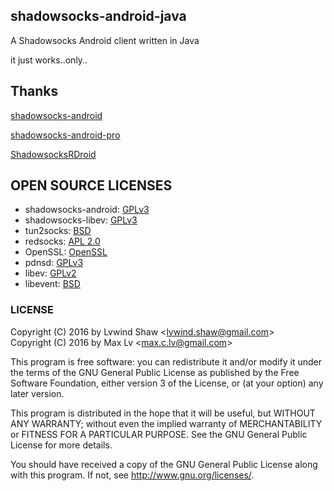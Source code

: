 ## shadowsocks-android-java

A Shadowsocks Android client written in Java

it just works..only..

## Thanks

[shadowsocks-android](https://github.com/shadowsocks/shadowsocks-android)

[shadowsocks-android-pro](https://github.com/yangyaofei/shadowsocks-android-pro)

[ShadowsocksRDroid](https://github.com/KagayamaKaede/ShadowsocksRDroid)



## OPEN SOURCE LICENSES

* shadowsocks-android: [GPLv3](https://github.com/shadowsocks/shadowsocks-android/blob/master/LICENSE)
* shadowsocks-libev: [GPLv3](https://github.com/shadowsocks/shadowsocks-libev/blob/master/LICENSE)
* tun2socks: [BSD](https://github.com/shadowsocks/badvpn/blob/shadowsocks-android/COPYING)
* redsocks: [APL 2.0](https://github.com/shadowsocks/redsocks/blob/master/README)
* OpenSSL: [OpenSSL](https://github.com/shadowsocks/openssl-android/blob/master/NOTICE)
* pdnsd: [GPLv3](https://github.com/shadowsocks/shadowsocks-android/blob/master/src/main/jni/pdnsd/COPYING)
* libev: [GPLv2](https://github.com/shadowsocks/shadowsocks-android/blob/master/src/main/jni/libev/LICENSE)
* libevent: [BSD](https://github.com/shadowsocks/libevent/blob/master/LICENSE)

### LICENSE
Copyright (C) 2016 by Lvwind Shaw <<lvwind.shaw@gmail.com>> <br/>
Copyright (C) 2016 by Max Lv <<max.c.lv@gmail.com>> <br/>

This program is free software: you can redistribute it and/or modify
it under the terms of the GNU General Public License as published by
the Free Software Foundation, either version 3 of the License, or
(at your option) any later version.

This program is distributed in the hope that it will be useful,
but WITHOUT ANY WARRANTY; without even the implied warranty of
MERCHANTABILITY or FITNESS FOR A PARTICULAR PURPOSE.  See the
GNU General Public License for more details.

You should have received a copy of the GNU General Public License
along with this program. If not, see <http://www.gnu.org/licenses/>.
